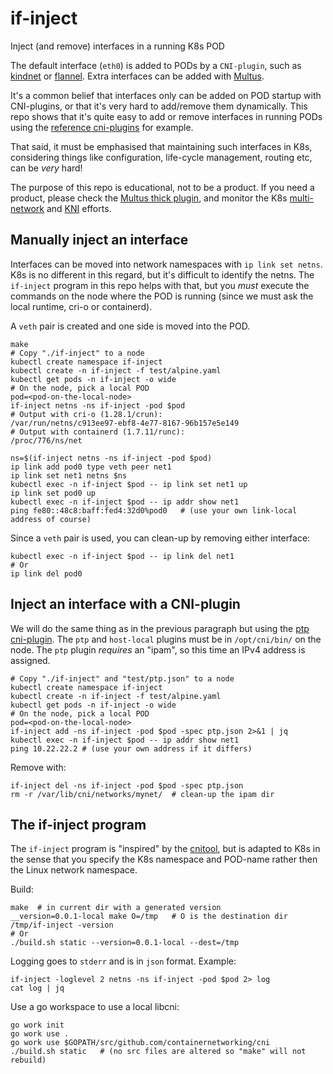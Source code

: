 # if-inject

Inject (and remove) interfaces in a running K8s POD

The default interface (`eth0`) is added to PODs by a `CNI-plugin`,
such as [kindnet](https://github.com/aojea/kindnet) or
[flannel](https://github.com/flannel-io/flannel). Extra interfaces can
be added with [Multus](https://github.com/k8snetworkplumbingwg/multus-cni).

It's a common belief that interfaces only can be added on POD startup
with CNI-plugins, or that it's very hard to add/remove them
dynamically. This repo shows that it's quite easy to add or remove
interfaces in running PODs using the [reference cni-plugins](
https://github.com/containernetworking/plugins) for example.

That said, it must be emphasised that maintaining such interfaces in
K8s, considering things like configuration, life-cycle management,
routing etc, can be *very* hard!

The purpose of this repo is educational, not to be a product. If you
need a product, please check the [Multus thick plugin](
https://github.com/k8snetworkplumbingwg/multus-cni), and monitor the
K8s [multi-network](https://github.com/kubernetes/enhancements/pull/3700)
and [KNI](https://github.com/kubernetes/enhancements/pull/4477) efforts.



## Manually inject an interface

Interfaces can be moved into network namespaces with `ip link set
netns`.  K8s is no different in this regard, but it's difficult to
identify the netns. The `if-inject` program in this repo helps with
that, but you *must* execute the commands on the node where the POD is
running (since we must ask the local runtime, cri-o or containerd).

A `veth` pair is created and one side is moved into the POD.

```
make
# Copy "./if-inject" to a node 
kubectl create namespace if-inject
kubectl create -n if-inject -f test/alpine.yaml
kubectl get pods -n if-inject -o wide
# On the node, pick a local POD
pod=<pod-on-the-local-node>
if-inject netns -ns if-inject -pod $pod
# Output with cri-o (1.28.1/crun):
/var/run/netns/c913ee97-ebf8-4e77-8167-96b157e5e149
# Output with containerd (1.7.11/runc):
/proc/776/ns/net

ns=$(if-inject netns -ns if-inject -pod $pod)
ip link add pod0 type veth peer net1
ip link set net1 netns $ns
kubectl exec -n if-inject $pod -- ip link set net1 up
ip link set pod0 up
kubectl exec -n if-inject $pod -- ip addr show net1
ping fe80::48c8:baff:fed4:32d0%pod0   # (use your own link-local address of course)
```

Since a `veth` pair is used, you can clean-up by removing either interface:
```
kubectl exec -n if-inject $pod -- ip link del net1
# Or
ip link del pod0
```


## Inject an interface with a CNI-plugin

We will do the same thing as in the previous paragraph but using the
[ptp cni-plugin](https://www.cni.dev/plugins/current/main/ptp/). The
`ptp` and `host-local` plugins must be in `/opt/cni/bin/` on the node.
The `ptp` plugin *requires* an "ipam", so this time an IPv4 address is
assigned.

```
# Copy "./if-inject" and "test/ptp.json" to a node 
kubectl create namespace if-inject
kubectl create -n if-inject -f test/alpine.yaml
kubectl get pods -n if-inject -o wide
# On the node, pick a local POD
pod=<pod-on-the-local-node>
if-inject add -ns if-inject -pod $pod -spec ptp.json 2>&1 | jq
kubectl exec -n if-inject $pod -- ip addr show net1
ping 10.22.22.2 # (use your own address if it differs)
```

Remove with:
```
if-inject del -ns if-inject -pod $pod -spec ptp.json
rm -r /var/lib/cni/networks/mynet/  # clean-up the ipam dir
```

## The if-inject program

The `if-inject` program is "inspired" by the [cnitool](
https://github.com/containernetworking/cni/tree/main/cnitool), but is
adapted to K8s in the sense that you specify the K8s namespace and
POD-name rather then the Linux network namespace.

Build:
```
make  # in current dir with a generated version
__version=0.0.1-local make O=/tmp   # O is the destination dir
/tmp/if-inject -version
# Or
./build.sh static --version=0.0.1-local --dest=/tmp
```

Logging goes to `stderr` and is in `json` format. Example:

```
if-inject -loglevel 2 netns -ns if-inject -pod $pod 2> log
cat log | jq
```

Use a go workspace to use a local libcni:
```
go work init
go work use .
go work use $GOPATH/src/github.com/containernetworking/cni
./build.sh static   # (no src files are altered so "make" will not rebuild)
```

